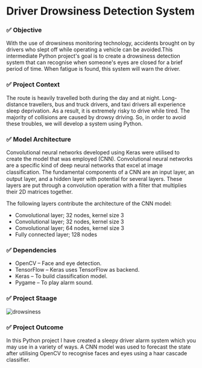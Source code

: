 # Driver Drowsiness Detection System

### ✅ Objective

With the use of drowsiness monitoring technology, accidents brought on by drivers who slept off while operating a vehicle can be avoided.This intermediate Python project's goal is to create a drowsiness detection system that can recognise when someone's eyes are closed for a brief period of time. When fatigue is found, this system will warn the driver.

### ✅ Project Context

The route is heavily travelled both during the day and at night. Long-distance travellers, bus and truck drivers, and taxi drivers all experience sleep deprivation. As a result, it is extremely risky to drive while tired. The majority of collisions are caused by drowsy driving. So, in order to avoid these troubles, we will develop a system using Python.

### ✅ Model Architecture

Convolutional neural networks developed using Keras were utilised to create the model that was employed (CNN). Convolutional neural networks are a specific kind of deep neural networks that excel at image classiﬁcation. The fundamental components of a CNN are an input layer, an output layer, and a hidden layer with potential for several layers. These layers are put through a convolution operation with a filter that multiplies their 2D matrices together.

The following layers contribute the architecture of the CNN model:

* Convolutional layer; 32 nodes, kernel size 3
* Convolutional layer; 32 nodes, kernel size 3
* Convolutional layer; 64 nodes, kernel size 3
* Fully connected layer; 128 nodes

### ✅ Dependencies 

* OpenCV – Face and eye detection.
* TensorFlow – Keras uses TensorFlow as backend.
* Keras – To build classification model.
* Pygame – To play alarm sound.

### ✅ Project Staage 

![drowsiness](https://user-images.githubusercontent.com/84402100/213844309-21b216b8-fc45-4b85-9a2c-e9c2fa9106ee.jpg)

### ✅ Project Outcome

In this Python project I have created a sleepy driver alarm system which you may use in a variety of ways. A CNN model was used to forecast the state after utilising OpenCV to recognise faces and eyes using a haar cascade classifier.






